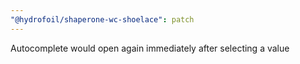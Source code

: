 ```yaml
---
"@hydrofoil/shaperone-wc-shoelace": patch
---
```


Autocomplete would open again immediately after selecting a value
